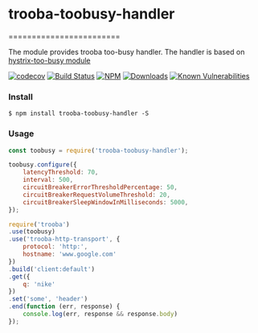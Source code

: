 # trooba-toobusy-handler
========================

The module provides trooba too-busy handler. The handler is based on [hystrix-too-busy module](https://github.com/trooba/hystrix-too-busy)

[![codecov](https://codecov.io/gh/trooba/trooba-toobusy-handler/branch/master/graph/badge.svg)](https://codecov.io/gh/trooba/trooba-toobusy-handler)
[![Build Status](https://travis-ci.org/trooba/trooba-toobusy-handler.svg?branch=master)](https://travis-ci.org/trooba/trooba-toobusy-handler) [![NPM](https://img.shields.io/npm/v/trooba-toobusy-handler.svg)](https://www.npmjs.com/package/trooba-toobusy-handler)
[![Downloads](https://img.shields.io/npm/dm/trooba-toobusy-handler.svg)](http://npm-stat.com/charts.html?package=trooba-toobusy-handler)
[![Known Vulnerabilities](https://snyk.io/test/github/trooba/trooba-toobusy-handler/badge.svg)](https://snyk.io/test/github/trooba/trooba-toobusy-handler)

### Install

```
$ npm install trooba-toobusy-handler -S
```

### Usage

```js
const toobusy = require('trooba-toobusy-handler');

toobusy.configure({
    latencyThreshold: 70,
    interval: 500,
    circuitBreakerErrorThresholdPercentage: 50,
    circuitBreakerRequestVolumeThreshold: 20,
    circuitBreakerSleepWindowInMilliseconds: 5000,
});

require('trooba')
.use(toobusy)
.use('trooba-http-transport', {
    protocol: 'http:',
    hostname: 'www.google.com'
})
.build('client:default')
.get({
    q: 'nike'
})
.set('some', 'header')
.end(function (err, response) {
    console.log(err, response && response.body)
});
```
